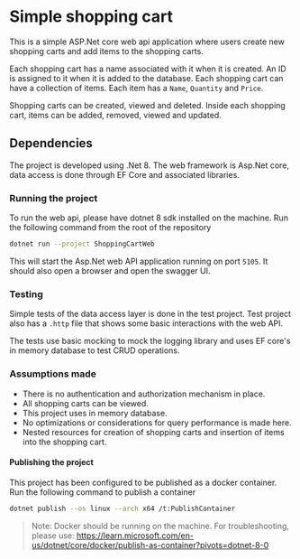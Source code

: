 # Simple shopping cart

This is a simple ASP.Net core web api application where users create new shopping carts and add items to the shopping carts.

Each shopping cart has a name associated with it when it is created. An ID is assigned to it when it is added to the database. Each shopping cart can have a collection of items. Each item has a `Name`, `Quantity` and `Price`. 

Shopping carts can be created, viewed and deleted. Inside each shopping cart, items can be added, removed, viewed and updated.

## Dependencies

The project is developed using .Net 8. The web framework is Asp.Net core, data access is done through EF Core and associated libraries.

### Running the project
To run the web api, please have dotnet 8 sdk installed on the machine. Run the following command from the root of the repository
```bash
dotnet run --project ShoppingCartWeb
```
This will start the Asp.Net web API application running on port `5105`. It should also open a browser and open the swagger UI.


### Testing

Simple tests of the data access layer is done in the test project. Test project also has a `.http` file that shows some basic interactions with the web API.

The tests use basic mocking to mock the logging library and uses EF core's in memory database to test CRUD operations.


### Assumptions made

* There is no authentication and authorization mechanism in place.
* All shopping carts can be viewed.
* This project uses in memory database.
* No optimizations or considerations for query performance is made here.
* Nested resources for creation of shopping carts and insertion of items into the shopping cart.

#### Publishing the project

This project has been configured to be published as a docker container. Run the following command to publish a container

```bash
dotnet publish --os linux --arch x64 /t:PublishContainer
```

> Note: Docker should be running on the machine. For troubleshooting, please use: https://learn.microsoft.com/en-us/dotnet/core/docker/publish-as-container?pivots=dotnet-8-0